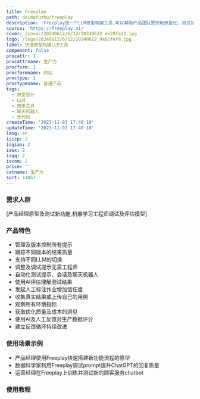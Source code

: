 ```yaml
---
title: Freeplay
path: daimafuzhu/freeplay
description: 'Freeplay是一个LLM原型构建工具,可以帮助产品团队更快地原型化、测试及优化功能。它赋能团队利用LLM加快构建速度。'
source: 'https://freeplay.ai/'
cover: /cover/20240612/6/12/20240612_ee29fa22.jpg
logo: /logo/20240612/6/12/20240612_9ab2fef8.jpg
label: 快速原型构建LLM工具
component: false
procattr: 1
procattrname: 生产力
procform: 1
procformname: 网站
proctype: 1
proctypename: 普通产品
tags:
  - 原型设计
  - LLM
  - 效率工具
  - 聊天机器人
  - 无代码
createTime: '2023-11-03 17:40:10'
updateTime: '2023-11-03 17:40:10'
lang: en
isicp: 2
isqian: 2
iswx: 2
isqq: 2
iscom: 2
price: ''
catname: 生产力
sort: 14867
---
```




### 需求人群
[产品经理原型及测试新功能,机器学习工程师调试及评估模型]

### 产品特色
- 管理及版本控制所有提示
- 跟踪不同版本的结果质量
- 支持不同LLM的切换
- 调整及调试提示无需工程师
- 自动化测试提示、会话及聊天机器人
- 使用AI评估理解测试结果
- 发起人工标注作业增加信任度
- 收集真实结果或上传自己的用例
- 观察所有环境指标
- 获取优化质量及成本的洞见
- 使用AI及人工反馈对生产数据评分
- 建立反馈循环持续改进

### 使用场景示例
- 产品经理使用Freeplay快速搭建新功能流程的原型
- 数据科学家利用Freeplay调试prompt提升ChatGPT的回复质量
- 运营经理在Freeplay上训练并测试新的顾客服务chatbot

### 使用教程


  
